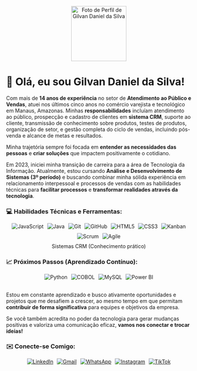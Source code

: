 <div align="center">
  <img src="https://github.com/GilvanDwel/GilvanDwel/assets/164741437/10842065-9854-4fb9-a937-29002f23b715" alt="Foto de Perfil de Gilvan Daniel da Silva" width="150px"/>
</div>

# 👋 Olá, eu sou Gilvan Daniel da Silva!

Com mais de **14 anos de experiência** no setor de **Atendimento ao Público e Vendas**, atuei nos últimos cinco anos no comércio varejista e tecnológico em Manaus, Amazonas. Minhas **responsabilidades** incluíam atendimento ao público, prospecção e cadastro de clientes em **sistema CRM**, suporte ao cliente, transmissão de conhecimento sobre produtos, testes de produtos, organização de setor, e gestão completa do ciclo de vendas, incluindo pós-venda e alcance de metas e resultados.

Minha trajetória sempre foi focada em **entender as necessidades das pessoas** e **criar soluções** que impactem positivamente o cotidiano.

Em 2023, iniciei minha transição de carreira para a área de Tecnologia da Informação. Atualmente, estou cursando **Análise e Desenvolvimento de Sistemas (3º período)** e buscando combinar minha sólida experiência em relacionamento interpessoal e processos de vendas com as habilidades técnicas para **facilitar processos** e **transformar realidades através da tecnologia**.

### 💻 Habilidades Técnicas e Ferramentas:

<div style="display: flex; flex-wrap: wrap; gap: 10px; justify-content: center;">
  <img src="https://img.shields.io/badge/JavaScript-F7DF1E?style=for-the-badge&logo=javascript&logoColor=black" alt="JavaScript">
  <img src="https://img.shields.io/badge/Java-007396?style=for-the-badge&logo=java&logoColor=white" alt="Java">
  <img src="https://img.shields.io/badge/Git-F05032?style=for-the-badge&logo=git&logoColor=white" alt="Git">
  <img src="https://img.shields.io/badge/GitHub-181717?style=for-the-badge&logo=github&logoColor=white" alt="GitHub">
  <img src="https://img.shields.io/badge/HTML5-E34F26?style=for-the-badge&logo=html5&logoColor=white" alt="HTML5">
  <img src="https://img.shields.io/badge/CSS3-1572B6?style=for-the-badge&logo=css3&logoColor=white" alt="CSS3">
  <img src="https://img.shields.io/badge/Kanban-0079BF?style=for-the-badge&logo=trello&logoColor=white" alt="Kanban">
  <img src="https://img.shields.io/badge/Scrum-009FDA?style=for-the-badge&logo=scrumalliance&logoColor=white" alt="Scrum">
  <img src="https://img.shields.io/badge/Agile-000000?style=for-the-badge&logo=agile&logoColor=white" alt="Agile">
</div>

<p style="text-align: center; margin-top: 10px;">
  Sistemas CRM (Conhecimento prático)
</p>

### 📈 Próximos Passos (Aprendizado Contínuo):

<div style="display: flex; flex-wrap: wrap; gap: 10px; justify-content: center;">
  <img src="https://img.shields.io/badge/Python-3776AB?style=for-the-badge&logo=python&logoColor=white" alt="Python">
  <img src="https://img.shields.io/badge/COBOL-003B6F?style=for-the-badge&logo=cobol&logoColor=white" alt="COBOL">
  <img src="https://img.shields.io/badge/MySQL-4479A1?style=for-the-badge&logo=mysql&logoColor=white" alt="MySQL">
  <img src="https://img.shields.io/badge/Power%20BI-F2C811?style=for-the-badge&logo=powerbi&logoColor=black" alt="Power BI">
</div>

<br>

Estou em constante aprendizado e busco ativamente oportunidades e projetos que me desafiem a crescer, ao mesmo tempo em que permitam **contribuir de forma significativa** para equipes e objetivos da empresa.

Se você também acredita no poder da tecnologia para gerar mudanças positivas e valoriza uma comunicação eficaz, **vamos nos conectar e trocar ideias!**

### ✉️ Conecte-se Comigo:

<div style="display: flex; flex-wrap: wrap; gap: 10px; justify-content: center;">
  <a href="https://www.linkedin.com/in/gilvan-daniel-da-silva-b52637114" target="_blank">
    <img src="https://img.shields.io/badge/LinkedIn-%230A66C2?style=for-the-badge&logo=linkedin&logoColor=white" alt="LinkedIn">
  </a>
  <a href="mailto:gilvandnel@gmail.com">
    <img src="https://img.shields.io/badge/Gmail-%23D14836?style=for-the-badge&logo=gmail&logoColor=white" alt="Gmail">
  </a>
  <a href="https://wa.me/message/FRVFVIUBESLVD1" target="_blank">
    <img src="https://img.shields.io/badge/WhatsApp-%234CBB6A?style=for-the-badge&logo=whatsapp&logoColor=white" alt="WhatsApp">
  </a>
  <a href="https://www.instagram.com/gilvandaniel?igsh=MW9tMGx0bGZka2Vmdw==" target="_blank">
    <img src="https://img.shields.io/badge/Instagram-%23E4405F?style=for-the-badge&logo=instagram&logoColor=white" alt="Instagram">
  </a>
  <a href="https://vm.tiktok.com/ZMkok5gAb/" target="_blank">
    <img src="https://img.shields.io/badge/TikTok-%23000000?style=for-the-badge&logo=tiktok&logoColor=white" alt="TikTok">
  </a>
</div>
